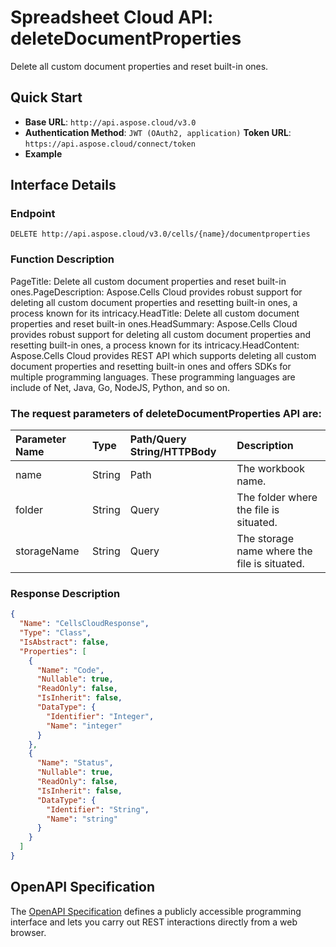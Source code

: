 # **Spreadsheet Cloud API: deleteDocumentProperties**

Delete all custom document properties and reset built-in ones. 


## **Quick Start**

- **Base URL**: `http://api.aspose.cloud/v3.0`
- **Authentication Method**: `JWT (OAuth2, application)`  **Token URL**: `https://api.aspose.cloud/connect/token`
- **Example** 

## **Interface Details**

### **Endpoint** 

```
DELETE http://api.aspose.cloud/v3.0/cells/{name}/documentproperties
```
### **Function Description**
PageTitle: Delete all custom document properties and reset built-in ones.PageDescription: Aspose.Cells Cloud provides robust support for deleting all custom document properties and resetting built-in ones, a process known for its intricacy.HeadTitle:  Delete all custom document properties and reset built-in ones.HeadSummary: Aspose.Cells Cloud provides robust support for deleting all custom document properties and resetting built-in ones, a process known for its intricacy.HeadContent: Aspose.Cells Cloud provides REST API which supports deleting all custom document properties and resetting built-in ones and offers SDKs for multiple programming languages. These programming languages are include of Net, Java, Go, NodeJS, Python, and so on.

### The request parameters of **deleteDocumentProperties** API are: 

| Parameter Name | Type | Path/Query String/HTTPBody | Description | 
| :- | :- | :- |:- | 
|name|String|Path|The workbook name.|
|folder|String|Query|The folder where the file is situated.|
|storageName|String|Query|The storage name where the file is situated.|

### **Response Description**
```json
{
  "Name": "CellsCloudResponse",
  "Type": "Class",
  "IsAbstract": false,
  "Properties": [
    {
      "Name": "Code",
      "Nullable": true,
      "ReadOnly": false,
      "IsInherit": false,
      "DataType": {
        "Identifier": "Integer",
        "Name": "integer"
      }
    },
    {
      "Name": "Status",
      "Nullable": true,
      "ReadOnly": false,
      "IsInherit": false,
      "DataType": {
        "Identifier": "String",
        "Name": "string"
      }
    }
  ]
}
```


## OpenAPI Specification

The [OpenAPI Specification](https://reference.aspose.cloud/cells/#/PropertiesController/DeleteDocumentProperties) defines a publicly accessible programming interface and lets you carry out REST interactions directly from a web browser.
